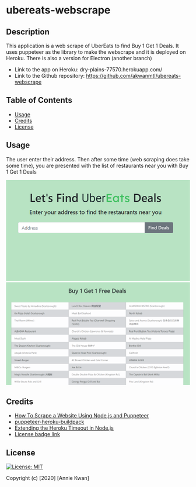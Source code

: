 # ubereats-webscrape

## Description
This application is a web scrape of UberEats to find Buy 1 Get 1 Deals. It uses puppeteer as the library to make the webscrape and it is deployed on Heroku. There is also a version for Electron (another branch)

* Link to the app on Heroku: dry-plains-77570.herokuapp.com/
* Link to the Github repository: https://github.com/akwanmtl/ubereats-webscrape


## Table of Contents

* [Usage](#usage)
* [Credits](#credits)
* [License](#license)

## Usage 

The user enter their address. Then after some time (web scraping does take some time), you are presented with the list of restaurants near you with Buy 1 Get 1 Deals

![Screenshot of website - Address](./public/assets/img/screenshot.png)
![Screenshot of website - Restaurants](./public/assets/img/screenshot2.png)

## Credits

* [How To Scrape a Website Using Node.js and Puppeteer](https://www.digitalocean.com/community/tutorials/how-to-scrape-a-website-using-node-js-and-puppeteer)
* [puppeteer-heroku-buildpack](https://github.com/jontewks/puppeteer-heroku-buildpack)
* [Extending the Heroku Timeout in Node.js](https://spin.atomicobject.com/2018/05/15/extending-heroku-timeout-node/)
* [License badge link](https://gist.github.com/lukas-h/2a5d00690736b4c3a7ba)

## License

[![License: MIT](https://img.shields.io/badge/License-MIT-yellow.svg)](https://opensource.org/licenses/MIT)

Copyright (c) [2020] [Annie Kwan]